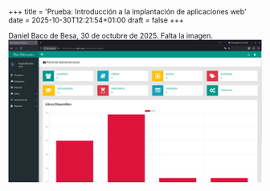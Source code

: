 +++
title = 'Prueba: Introducción a la implantación de aplicaciones web'
date = 2025-10-30T12:21:54+01:00
draft = false
+++

Daniel Baco de Besa, 30 de octubre de 2025.
Falta la imagen.
![imagenprueba](./accesophp.png)
